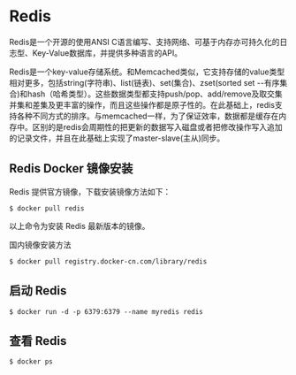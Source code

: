 # Redis

Redis是一个开源的使用ANSI C语言编写、支持网络、可基于内存亦可持久化的日志型、Key-Value数据库，并提供多种语言的API。

Redis是一个key-value存储系统。和Memcached类似，它支持存储的value类型相对更多，包括string(字符串)、list(链表)、set(集合)、zset(sorted set --有序集合)和hash（哈希类型）。这些数据类型都支持push/pop、add/remove及取交集并集和差集及更丰富的操作，而且这些操作都是原子性的。在此基础上，redis支持各种不同方式的排序。与memcached一样，为了保证效率，数据都是缓存在内存中。区别的是redis会周期性的把更新的数据写入磁盘或者把修改操作写入追加的记录文件，并且在此基础上实现了master-slave(主从)同步。

## Redis Docker 镜像安装

Redis 提供官方镜像，下载安装镜像方法如下：

```
$ docker pull redis
```

以上命令为安装 Redis 最新版本的镜像。

国内镜像安装方法

```
$ docker pull registry.docker-cn.com/library/redis
```

## 启动 Redis

```
$ docker run -d -p 6379:6379 --name myredis redis
```

## 查看 Redis 

```
$ docker ps
```
